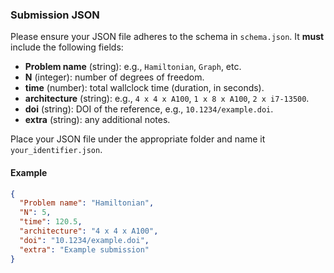 ### Submission JSON

Please ensure your JSON file adheres to the schema in `schema.json`. It **must** include the following fields:

- **Problem name** (string): e.g., `Hamiltonian`, `Graph`, etc.
- **N** (integer): number of degrees of freedom.
- **time** (number): total wallclock time (duration, in seconds).
- **architecture** (string): e.g., `4 x 4 x A100`, `1 x 8 x A100`, `2 x i7-13500`.
- **doi** (string): DOI of the reference, e.g., `10.1234/example.doi`.
- **extra** (string): any additional notes.

Place your JSON file under the appropriate folder and name it `your_identifier.json`.

#### Example
```json
{
  "Problem name": "Hamiltonian",
  "N": 5,
  "time": 120.5,
  "architecture": "4 x 4 x A100",
  "doi": "10.1234/example.doi",
  "extra": "Example submission"
}
```